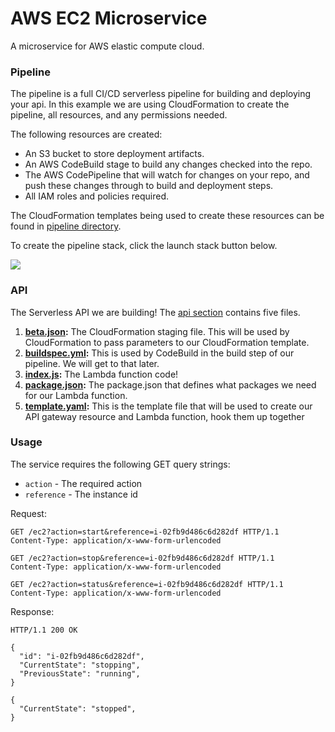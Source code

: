 # AWS EC2 Microservice

A microservice for AWS elastic compute cloud.

### Pipeline
The pipeline is a full CI/CD serverless pipeline for building and deploying your api. In this example we are using CloudFormation to create the pipeline, all resources, and any permissions needed.

The following resources are created:

- An S3 bucket to store deployment artifacts.
- An AWS CodeBuild stage to build any changes checked into the repo.
- The AWS CodePipeline that will watch for changes on your repo, and push these changes through to build and deployment steps.
- All IAM roles and policies required.

The CloudFormation templates being used to create these resources can be found in [pipeline directory](pipeline/).

To create the pipeline stack, click the launch stack button below.

[<img src="https://s3.amazonaws.com/cloudformation-examples/cloudformation-launch-stack.png">](https://console.aws.amazon.com/cloudformation/home?region=ap-southeast-2#/stacks/new?stackName=myteststack&templateURL=https://s3.amazonaws.com/cf-templates-kyd57s8qgptd-ap-southeast-2/main.yaml)

### API
The Serverless API we are building! The [api section](/) contains five files. 

1. **[beta.json](beta.json):** The CloudFormation staging file. This will be used by CloudFormation to pass parameters to our CloudFormation template.
2. **[buildspec.yml](buildspec.yml):** This is used by CodeBuild in the build step of our pipeline. We will get to that later.
3. **[index.js](index.js):** The Lambda function code!
4. **[package.json](package.json):** The package.json that defines what packages we need for our Lambda function.
5. **[template.yaml](template.yaml):** This is the template file that will be used to create our API gateway resource and Lambda function, hook them up together

### Usage

The service requires the following GET query strings:

- `action` - The required action
- `reference` - The instance id

Request:

```http
GET /ec2?action=start&reference=i-02fb9d486c6d282df HTTP/1.1
Content-Type: application/x-www-form-urlencoded
```

```http
GET /ec2?action=stop&reference=i-02fb9d486c6d282df HTTP/1.1
Content-Type: application/x-www-form-urlencoded
```

```http
GET /ec2?action=status&reference=i-02fb9d486c6d282df HTTP/1.1
Content-Type: application/x-www-form-urlencoded
```

Response:
```http
HTTP/1.1 200 OK

{
  "id": "i-02fb9d486c6d282df",
  "CurrentState": "stopping",
  "PreviousState": "running",
}

{
  "CurrentState": "stopped",
}
```
